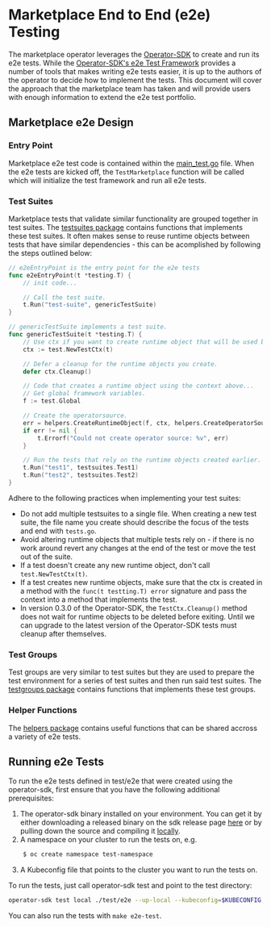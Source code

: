 # Marketplace End to End (e2e) Testing

The marketplace operator leverages the [Operator-SDK](https://github.com/operator-framework/operator-sdk/) to create and run its e2e tests. While the [Operator-SDK's e2e Test Framework](https://github.com/operator-framework/operator-sdk/blob/master/doc/test-framework/writing-e2e-tests.md) provides a number of tools that makes writing e2e tests easier, it is up to the authors of the operator to decide how to implement the tests. This document will cover the approach that the marketplace team has taken and will provide users with enough information to extend the e2e test portfolio.

## Marketplace e2e Design

### Entry Point

Marketplace e2e test code is contained within the [main_test.go](../test/e2e/main_test.go) file. When the e2e tests are kicked off, the `TestMarketplace` function will be called which will initialize the test framework and run all e2e tests.

### Test Suites

Marketplace tests that validate similar functionality are grouped together in test suites. The [testsuites package](../test/testsuites) contains functions that implements these test suites. It often makes sense to reuse runtime objects between tests that have similar dependencies - this can be acomplished by following the steps outlined below:

```go
// e2eEntryPoint is the entry point for the e2e tests
func e2eEntryPoint(t *testing.T) {
    // init code...

    // Call the test suite.
    t.Run("test-suite", genericTestSuite)
}

// genericTestSuite implements a test suite.
func genericTestSuite(t *testing.T) {
    // Use ctx if you want to create runtime object that will be used by tests in the test suite.
    ctx := test.NewTestCtx(t)

    // Defer a cleanup for the runtime objects you create.
    defer ctx.Cleanup()

    // Code that creates a runtime object using the context above...
    // Get global framework variables.
    f := test.Global

    // Create the operatorsource.
    err = helpers.CreateRuntimeObject(f, ctx, helpers.CreateOperatorSource(namespace))
    if err != nil {
        t.Errorf("Could not create operator source: %v", err)
    }

    // Run the tests that rely on the runtime objects created earlier.
    t.Run("test1", testsuites.Test1)
    t.Run("test2", testsuites.Test2)
}
```

Adhere to the following practices when implementing your test suites:

* Do not add multiple testsuites to a single file. When creating a new test suite, the file name you create should describe the focus of the tests and end with `tests.go`.
* Avoid altering runtime objects that multiple tests rely on - if there is no work around revert any changes at the end of the test or move the test out of the suite.
* If a test doesn't create any new runtime object, don't call `test.NewTestCtx(t)`.
* If a test creates new runtime objects, make sure that the ctx is created in a method with the `func(t testting.T) error` signature and pass the context into a method that implements the test.
* In version 0.3.0 of the Operator-SDK, the `TestCtx.Cleanup()` method does not wait for runtime objects to be deleted before exiting. Until we can upgrade to the latest version of the Operator-SDK tests must cleanup after themselves.

### Test Groups

Test groups are very similar to test suites but they are used to prepare the test environment for a series of test suites and then run said test suites. The [testgroups package](../test/testgroups) contains functions that implements these test groups.

### Helper Functions

The [helpers package](../test/helpers) contains useful functions that can be shared accross a variety of e2e tests.

## Running e2e Tests

To run the e2e tests defined in test/e2e that were created using the operator-sdk, first ensure that you have the following additional prerequisites:

1. The operator-sdk binary installed on your environment. You can get it by either downloading a released binary on the sdk release page [here](https://github.com/operator-framework/operator-sdk/releases/) or by pulling down the source and compiling it [locally](https://github.com/operator-framework/operator-sdk).
2. A namespace on your cluster to run the tests on, e.g.
```bash
    $ oc create namespace test-namespace
```
3. A Kubeconfig file that points to the cluster you want to run the tests on.

To run the tests, just call operator-sdk test and point to the test directory:

```bash
operator-sdk test local ./test/e2e --up-local --kubeconfig=$KUBECONFIG --namespace $TEST_NAMESPACE
```

You can also run the tests with `make e2e-test`.
